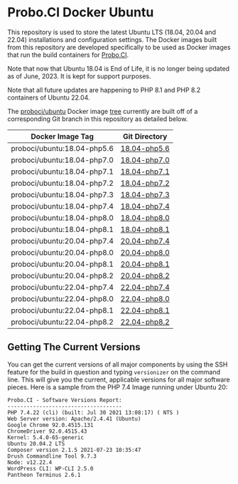 # Probo.CI Docker Ubuntu

This repository is used to store the latest Ubuntu LTS (18.04, 20.04 and 22.04) installations and configuration settings. The Docker images built from this repository are developed specifically to be used as Docker images that run the build containers for [Probo.CI](https://probo.ci).  

Note that now that Ubuntu 18.04 is End of Life, it is no longer being updated as of June, 2023. It is kept for support purposes.  

Note that all future updates are happening to PHP 8.1 and PHP 8.2 containers of Ubuntu 22.04.  

The [proboci/ubuntu](https://hub.docker.com/u/proboci/ubuntu) Docker image [tree](https://hub.docker.com/r/proboci/ubuntu/tree/master) currently are built off of a corresponding Git branch in this repository as detailed below.  

| Docker Image Tag  | Git Directory |
| ------------- | ------------- |
| proboci/ubuntu:18.04-php5.6  | [18.04-php5.6](https://github.com/ProboCI/docker-ubuntu/tree/master/18.04/php5.6) |
| proboci/ubuntu:18.04-php7.0  | [18.04-php7.0](https://github.com/ProboCI/docker-ubuntu/tree/master/18.04/php7.0) |
| proboci/ubuntu:18.04-php7.1  | [18.04-php7.1](https://github.com/ProboCI/docker-ubuntu/tree/master/18.04/php7.1) |
| proboci/ubuntu:18.04-php7.2  | [18.04-php7.2](https://github.com/ProboCI/docker-ubuntu/tree/master/18.04/php7.2) |
| proboci/ubuntu:18.04-php7.3  | [18.04-php7.3](https://github.com/ProboCI/docker-ubuntu/tree/master/18.04/php7.3) |
| proboci/ubuntu:18.04-php7.4  | [18.04-php7.4](https://github.com/ProboCI/docker-ubuntu/tree/master/18.04/php7.4) |
| proboci/ubuntu:18.04-php8.0  | [18.04-php8.0](https://github.com/ProboCI/docker-ubuntu/tree/master/18.04/php8.0) |
| proboci/ubuntu:18.04-php8.1  | [18.04-php8.1](https://github.com/ProboCI/docker-ubuntu/tree/master/18.04/php8.1) |
| proboci/ubuntu:20.04-php7.4  | [20.04-php7.4](https://github.com/ProboCI/docker-ubuntu/tree/master/20.04/php7.4) |
| proboci/ubuntu:20.04-php8.0  | [20.04-php8.0](https://github.com/ProboCI/docker-ubuntu/tree/master/20.04/php8.0) |
| proboci/ubuntu:20.04-php8.1  | [20.04-php8.1](https://github.com/ProboCI/docker-ubuntu/tree/master/20.04/php8.1) |
| proboci/ubuntu:20.04-php8.2  | [20.04-php8.2](https://github.com/ProboCI/docker-ubuntu/tree/master/20.04/php8.2) |
| proboci/ubuntu:22.04-php7.4  | [22.04-php7.4](https://github.com/ProboCI/docker-ubuntu/tree/master/22.04/php7.4) |
| proboci/ubuntu:22.04-php8.0  | [22.04-php8.0](https://github.com/ProboCI/docker-ubuntu/tree/master/22.04/php8.0) |
| proboci/ubuntu:22.04-php8.1  | [22.04-php8.1](https://github.com/ProboCI/docker-ubuntu/tree/master/22.04/php8.1) |
| proboci/ubuntu:22.04-php8.2  | [22.04-php8.2](https://github.com/ProboCI/docker-ubuntu/tree/master/22.04/php8.2) |

## Getting The Current Versions

You can get the current versions of all major components by using the SSH feature for the build in question and typing `versionizer` on the command line. This will give you the current, applicable versions for all major software pieces. Here is a sample from the PHP 7.4 Image running under Ubuntu 20:

```
Probo.CI - Software Versions Report:
------------------------------------
PHP 7.4.22 (cli) (built: Jul 30 2021 13:08:17) ( NTS )
Web Server version: Apache/2.4.41 (Ubuntu)
Google Chrome 92.0.4515.131 
ChromeDriver 92.0.4515.43
Kernel: 5.4.0-65-generic
Ubuntu 20.04.2 LTS
Composer version 2.1.5 2021-07-23 10:35:47
Drush Commandline Tool 9.7.3
Node: v12.22.4
WordPress CLI: WP-CLI 2.5.0
Pantheon Terminus 2.6.1
```
